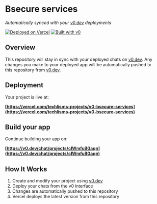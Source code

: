 # Bsecure services

*Automatically synced with your [v0.dev](https://v0.dev) deployments*

[![Deployed on Vercel](https://img.shields.io/badge/Deployed%20on-Vercel-black?style=for-the-badge&logo=vercel)](https://vercel.com/techlisms-projects/v0-bsecure-services)
[![Built with v0](https://img.shields.io/badge/Built%20with-v0.dev-black?style=for-the-badge)](https://v0.dev/chat/projects/cIWmfuB0aqn)

## Overview

This repository will stay in sync with your deployed chats on [v0.dev](https://v0.dev).
Any changes you make to your deployed app will be automatically pushed to this repository from [v0.dev](https://v0.dev).

## Deployment

Your project is live at:

**[https://vercel.com/techlisms-projects/v0-bsecure-services](https://vercel.com/techlisms-projects/v0-bsecure-services)**

## Build your app

Continue building your app on:

**[https://v0.dev/chat/projects/cIWmfuB0aqn](https://v0.dev/chat/projects/cIWmfuB0aqn)**

## How It Works

1. Create and modify your project using [v0.dev](https://v0.dev)
2. Deploy your chats from the v0 interface
3. Changes are automatically pushed to this repository
4. Vercel deploys the latest version from this repository